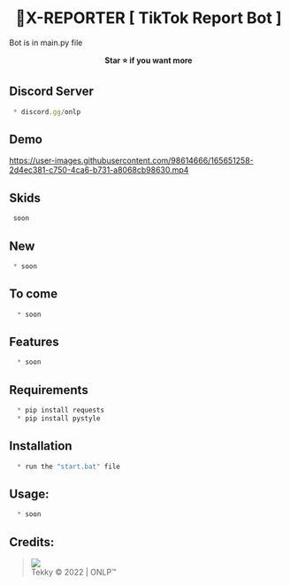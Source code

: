 # 


<h1 align="center">💎X-REPORTER [ TikTok Report Bot ]</h1>

Bot is in main.py file

<p align='center'>
  <b>Star ⭐ if you want more</b><br>
</p>

## Discord Server
```js
 * discord.gg/onlp
```
## Demo

https://user-images.githubusercontent.com/98614666/165651258-2d4ec381-c750-4ca6-b731-a8068cb98630.mp4


## Skids
```js
 soon
```

## New
```js
 * soon
```
## To come
```js
  * soon
```
## Features
```js
  * soon
```
## Requirements
```js
  * pip install requests
  * pip install pystyle
```

## Installation
```js
  * run the "start.bat" file
```

##  Usage:
```js
  * soon
```


##  Credits:
 > [![](https://cdn.discordapp.com/avatars/719864492514738226/a_5de73a96793f9b0b3cbbafc2efc25ec7.gif?size=100)](https://github.com/xtekky) <br>Tekky © 2022 | ONLP™



